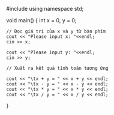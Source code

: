 #include <iostream>
using namespace std;

void main()
{
	int x = 0, y = 0;

	// Đọc giá trị của x và y từ bàn phím
	cout << "Please input x: "<<endl;
	cin >> x;
	
	cout << "Please input y: "<<endl;
	cin >> y;

	// Xuất ra kết quả tính toán tương ứng

	cout << "\tx + y = " << x + y << endl;
	cout << "\tx - y = " << x - y << endl;
	cout << "\tx * y = " << x * y << endl;
	cout << "\tx / y = " << x / y << endl;
	
}
